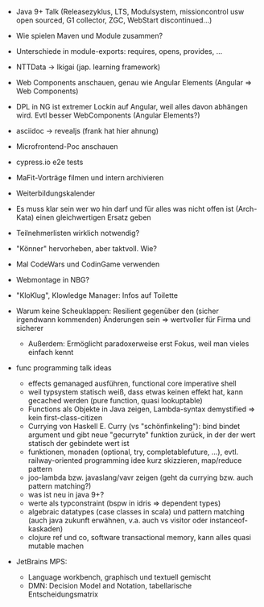 - Java 9+ Talk (Releasezyklus, LTS, Modulsystem, missioncontrol usw open sourced, G1 collector, ZGC, WebStart discontinued...)
- Wie spielen Maven und Module zusammen?
- Unterschiede in module-exports: requires, opens, provides, ...
- NTTData -> Ikigai (jap. learning framework)
- Web Components anschauen, genau wie Angular Elements (Angular => Web Components)
- DPL in NG ist extremer Lockin auf Angular, weil alles davon abhängen wird. Evtl besser WebComponents (Angular Elements?)
- asciidoc -> revealjs (frank hat hier ahnung)
- Microfrontend-Poc anschauen
- cypress.io e2e tests


- MaFit-Vorträge filmen und intern archivieren
- Weiterbildungskalender
- Es muss klar sein wer wo hin darf und für alles was nicht offen ist (Arch-Kata) einen gleichwertigen Ersatz geben
- Teilnehmerlisten wirklich notwendig?
- "Könner" hervorheben, aber taktvoll. Wie?
- Mal CodeWars und CodinGame verwenden
- Webmontage in NBG?
- "KloKlug", Klowledge Manager: Infos auf Toilette
- Warum keine Scheuklappen: Resilient gegenüber den (sicher irgendwann kommenden) Änderungen sein => wertvoller für Firma und sicherer
    - Außerdem: Ermöglicht paradoxerweise erst Fokus, weil man vieles einfach kennt


- func programming talk ideas
    - effects gemanaged ausführen, functional core imperative shell
    - weil typsystem statisch weiß, dass etwas keinen effekt hat, kann gecached werden (pure function, quasi lookuptable)
    - Functions als Objekte in Java zeigen, Lambda-syntax demystified => kein first-class-citizen
    - Currying von Haskell E. Curry (vs "schönfinkeling"): bind bindet argument und gibt neue "gecurryte" funktion zurück, in der der wert statisch der gebindete wert ist
    - funktionen, monaden (optional, try, completablefuture, ...), evtl. railway-oriented programming idee kurz skizzieren, map/reduce pattern
    - joo-lambda bzw. javaslang/vavr zeigen (geht da currying bzw. auch pattern matching?)
    - was ist neu in java 9+?
    - werte als typconstraint (bspw in idris => dependent types)
    - algebraic datatypes (case classes in scala) und pattern matching (auch java zukunft erwähnen, v.a. auch vs visitor oder instanceof-kaskaden)
    - clojure ref und co, software transactional memory, kann alles quasi mutable machen

- JetBrains MPS:
    - Language workbench, graphisch und textuell gemischt
    - DMN: Decision Model and Notation, tabellarische Entscheidungsmatrix